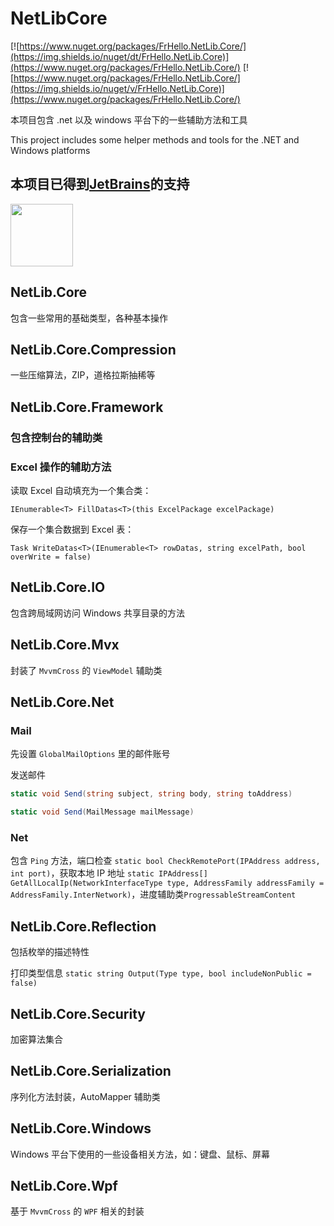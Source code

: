 # NetLibCore

<!-- ![https://fengrui358.visualstudio.com/VSTSCI/_apis/build/status/VSTSCI-NetLibCore-Package?branchName=master](https://fengrui358.visualstudio.com/VSTSCI/_apis/build/status/VSTSCI-NetLibCore-Package?branchName=master) -->
[![https://www.nuget.org/packages/FrHello.NetLib.Core/](https://img.shields.io/nuget/dt/FrHello.NetLib.Core)](https://www.nuget.org/packages/FrHello.NetLib.Core/)
[![https://www.nuget.org/packages/FrHello.NetLib.Core/](https://img.shields.io/nuget/v/FrHello.NetLib.Core)](https://www.nuget.org/packages/FrHello.NetLib.Core/)

本项目包含 .net 以及 windows 平台下的一些辅助方法和工具

This project includes some helper methods and tools for the .NET and Windows platforms

## 本项目已得到[JetBrains](https://www.jetbrains.com/)的支持

<img src="https://www.jetbrains.com/shop/static/images/jetbrains-logo-inv.svg" height="100">

## NetLib.Core

包含一些常用的基础类型，各种基本操作

## NetLib.Core.Compression

一些压缩算法，ZIP，道格拉斯抽稀等

## NetLib.Core.Framework

### 包含控制台的辅助类

### Excel 操作的辅助方法

读取 Excel 自动填充为一个集合类：

`IEnumerable<T> FillDatas<T>(this ExcelPackage excelPackage)`

保存一个集合数据到 Excel 表：

`Task WriteDatas<T>(IEnumerable<T> rowDatas, string excelPath, bool overWrite = false)`

## NetLib.Core.IO

包含跨局域网访问 Windows 共享目录的方法

## NetLib.Core.Mvx

封装了 `MvvmCross` 的 `ViewModel` 辅助类

## NetLib.Core.Net

### Mail

先设置 `GlobalMailOptions` 里的邮件账号

发送邮件

```csharp
static void Send(string subject, string body, string toAddress)

static void Send(MailMessage mailMessage)
```

### Net

包含 `Ping` 方法，端口检查 `static bool CheckRemotePort(IPAddress address, int port)`，获取本地 IP 地址 `static IPAddress[] GetAllLocalIp(NetworkInterfaceType type, AddressFamily addressFamily = AddressFamily.InterNetwork)`，进度辅助类`ProgressableStreamContent`

## NetLib.Core.Reflection

包括枚举的描述特性

打印类型信息 `static string Output(Type type, bool includeNonPublic = false)`

## NetLib.Core.Security

加密算法集合

## NetLib.Core.Serialization

序列化方法封装，AutoMapper 辅助类

## NetLib.Core.Windows

Windows 平台下使用的一些设备相关方法，如：键盘、鼠标、屏幕

## NetLib.Core.Wpf

基于 `MvvmCross` 的 `WPF` 相关的封装
